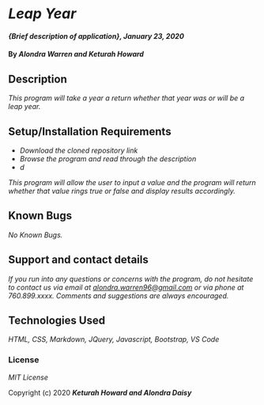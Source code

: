 # _Leap Year_

#### _{Brief description of application}, January 23, 2020_

#### By _**Alondra Warren and Keturah Howard**_

## Description

_This program will take a year a return whether that year was or will be a leap year._

## Setup/Installation Requirements

* _Download the cloned repository link_
* _Browse the program and read through the description_
* _d_

_This program will allow the user to input a value and the program will return whether that value rings true or false and display results accordingly._

## Known Bugs

_No Known Bugs._

## Support and contact details

_If you run into any questions or concerns with the program, do not hesitate to contact us via email at alondra.warren96@gmail.com or via phone at 760.899.xxxx. Comments and suggestions are always encouraged._

## Technologies Used

_HTML, CSS, Markdown, JQuery, Javascript, Bootstrap, VS Code_

### License

*MIT License*

Copyright (c) 2020 **_Keturah Howard and Alondra Daisy_**